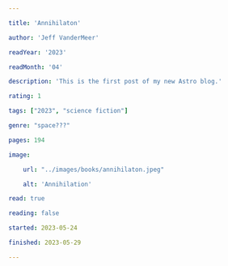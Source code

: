 ```yaml
---

title: 'Annihilaton'

author: 'Jeff VanderMeer'

readYear: '2023'

readMonth: '04'

description: 'This is the first post of my new Astro blog.'

rating: 1

tags: ["2023", "science fiction"]

genre: "space???"

pages: 194

image:

    url: "../images/books/annihilaton.jpeg"

    alt: 'Annihilation'

read: true

reading: false

started: 2023-05-24

finished: 2023-05-29

---
```

